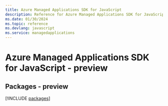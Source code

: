 ```yaml
---
title: Azure Managed Applications SDK for JavaScript
description: Reference for Azure Managed Applications SDK for JavaScript
ms.date: 01/30/2024
ms.topic: reference
ms.devlang: javascript
ms.service: managedapplications
---
```

# Azure Managed Applications SDK for JavaScript - preview
## Packages - preview
[!INCLUDE [packages](managed-applications-index.md)]